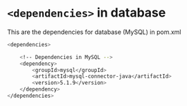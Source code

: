 # ```<dependencies>``` in database

This are the dependencies for database (MySQL) in pom.xml

```sh
<dependencies>

	<!-- Dependencies in MySQL -->
	<dependency>
		<groupId>mysql</groupId>
		<artifactId>mysql-connector-java</artifactId>
		<version>5.1.9</version>
	</dependency>
</dependencies>
```
